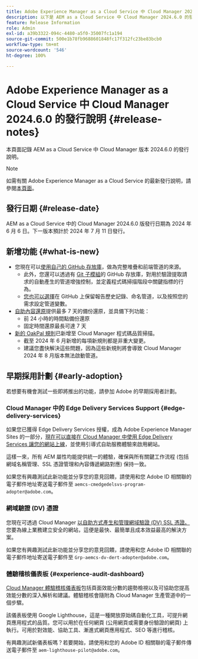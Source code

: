 ```yaml
---
title: Adobe Experience Manager as a Cloud Service 中 Cloud Manager 2024.6.0 的發行說明
description: 以下是 AEM as a Cloud Service 中 Cloud Manager 2024.6.0 的發行說明。
feature: Release Information
role: Admin
exl-id: a39b3322-094c-4480-a5f0-35007fc1a194
source-git-commit: 500e1b78fb9688601848fc17f312fc23be83bcb0
workflow-type: tm+mt
source-wordcount: '546'
ht-degree: 100%

---
```


# Adobe Experience Manager as a Cloud Service 中 Cloud Manager 2024.6.0 的發行說明 {#release-notes}

本頁面記錄 AEM as a Cloud Service 中 Cloud Manager 版本 2024.6.0 的發行說明。

>[!NOTE]
>
>如需有關 Adobe Experience Manager as a Cloud Service 的最新發行說明，請參閱[本頁面](/help/release-notes/release-notes-cloud/release-notes-current.md)。

## 發行日期 {#release-date}

AEM as a Cloud Service 中的 Cloud Manager 2024.6.0 版發行日期為 2024 年 6 月 6 日。下一版本預計於 2024 年 7 月 11 日發行。

## 新增功能 {#what-is-new}

* 您現在可以[使用自己的 GitHub 存放庫](/help/implementing/cloud-manager/managing-code/private-repositories.md)，做為完整堆疊和前端管道的來源。
   * 此外，您還可以透過有 [Git 子模組](/help/implementing/cloud-manager/managing-code/git-submodules.md)的 GitHub 存放庫，對用於驗證提取請求的自動產生的管道增強控制，並定義程式碼掃描階段中關鍵指標的行為。
   * [您也可以選擇](/help/implementing/cloud-manager/managing-code/github-check-config.md)在 GitHub 上保留報告歷史記錄、命名管道，以及按照您的需求設定管道變數。
* [自助內容還原](/help/operations/restore.md)提供最多 7 天的備份還原，並具備下列功能：
   * 前 24 小時的時間點備份還原
   * 固定時間還原最長可達 7 天
* [新的 OakPal 規則](/help/implementing/cloud-manager/custom-code-quality-rules.md#oakpal-ui-content-package)已新增至 Cloud Manager 程式碼品質掃描。
   * 截至 2024 年 6 月新增的每項新規則都是非重大變更。
   * 建議您盡快解決這些問題，因為這些新規則將會導致 Cloud Manager 2024 年 8 月版本無法啟動管道。

## 早期採用計劃 {#early-adoption}

若想要有機會測試一些即將推出的功能，請參加 Adobe 的早期採用者計劃。

### Cloud Manager 中的 Edge Delivery Services Support {#edge-delivery-services}

如果您已獲得 Edge Delivery Services 授權，成為 Adobe Experience Manager Sites 的一部分，[現在可以直接在 Cloud Manager 中使用 Edge Delivery Services 讓您的網站上線](/help/implementing/cloud-manager/edge-delivery/introduction-to-edge-delivery-services.md)，並使用引導式自助服務體驗來啟用網站。

這樣一來，所有 AEM 屬性均能提供統一的體驗，確保與所有關鍵工作流程 (包括網域名稱管理、SSL 憑證管理和內容傳遞網路對應) 保持一致。

如果您有興趣測試此新功能並分享您的意見回饋，請使用和您 Adobe ID 相關聯的電子郵件地址寄送電子郵件至 `aemcs-cmedgedelsvs-program-adopter@adobe.com`。

### 網域驗證 (DV) 憑證

您現在可透過 Cloud Manager [以自助方式產生和管理網域驗證 (DV) SSL 憑證。](/help/implementing/cloud-manager/managing-ssl-certifications/add-ssl-certificate.md) 您要為線上業務建立安全的網站，這便是最快、最簡單且成本效益最高的解決方案。

如果您有興趣測試此新功能並分享您的意見回饋，請使用和您 Adobe ID 相關聯的電子郵件地址寄送電子郵件至 `Grp-aemcs-dv-dert-adopter@adobe.com`。

### 體驗稽核儀表板 {#experience-audit-dashboard}

[Cloud Manager 體驗稽核儀表板](/help/implementing/cloud-manager/experience-audit-dashboard.md)包括頁面效能分數的趨勢檢視以及可協助您提高效能分數的深入解析和建議。體驗稽核會隨附為 Cloud Manager 生產管道中的一個步驟。

該儀表板使用 Google Lighthouse，這是一種開放原始碼自動化工具，可提升網頁應用程式的品質。您可以用於在任何網頁 (公用網頁或需要身份驗證的網頁) 上執行。可用於對效能、協助工具、漸進式網頁應用程式、SEO 等進行稽核。

有興趣測試新儀表板嗎？若要開始，請使用和您的 Adobe ID 相關聯的電子郵件傳送電子郵件至 `aem-lighthouse-pilot@adobe.com`。
